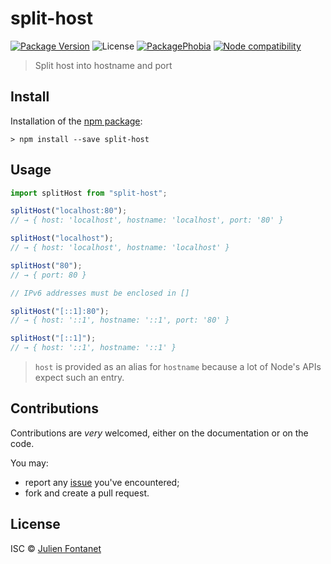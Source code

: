 # split-host

[![Package Version](https://badgen.net/npm/v/split-host)](https://npmjs.org/package/split-host) ![License](https://badgen.net/npm/license/split-host) [![PackagePhobia](https://badgen.net/bundlephobia/minzip/split-host)](https://bundlephobia.com/result?p=split-host) [![Node compatibility](https://badgen.net/npm/node/split-host)](https://npmjs.org/package/split-host)

> Split host into hostname and port

## Install

Installation of the [npm package](https://npmjs.org/package/split-host):

```
> npm install --save split-host
```

## Usage

```js
import splitHost from "split-host";

splitHost("localhost:80");
// → { host: 'localhost', hostname: 'localhost', port: '80' }

splitHost("localhost");
// → { host: 'localhost', hostname: 'localhost' }

splitHost("80");
// → { port: 80 }

// IPv6 addresses must be enclosed in []

splitHost("[::1]:80");
// → { host: '::1', hostname: '::1', port: '80' }

splitHost("[::1]");
// → { host: '::1', hostname: '::1' }
```

> `host` is provided as an alias for `hostname` because a lot of
> Node's APIs expect such an entry.

## Contributions

Contributions are _very_ welcomed, either on the documentation or on
the code.

You may:

- report any [issue](https://github.com/JsCommunity/split-host/issues)
  you've encountered;
- fork and create a pull request.

## License

ISC © [Julien Fontanet](https://github.com/julien-f)
